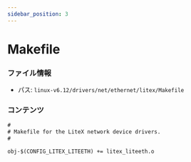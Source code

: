 ```yaml
---
sidebar_position: 3
---
```

# Makefile

### ファイル情報

- パス: `linux-v6.12/drivers/net/ethernet/litex/Makefile`

### コンテンツ

```txt
#
# Makefile for the LiteX network device drivers.
#

obj-$(CONFIG_LITEX_LITEETH) += litex_liteeth.o

```
